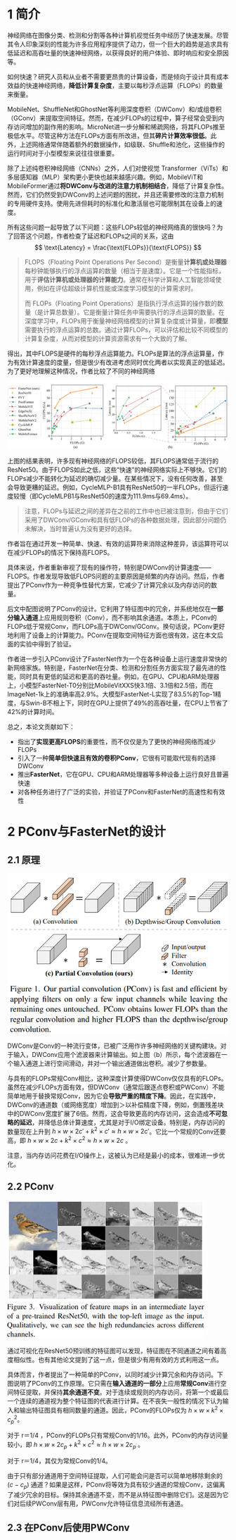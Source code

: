 # 1 简介

神经网络在图像分类、检测和分割等各种计算机视觉任务中经历了快速发展。尽管其令人印象深刻的性能为许多应用程序提供了动力，但一个巨大的趋势是追求具有低延迟和高吞吐量的快速神经网络，以获得良好的用户体验、即时响应和安全原因等。

如何快速？研究人员和从业者不需要更昂贵的计算设备，而是倾向于设计具有成本效益的快速神经网络，**降低计算复杂度**，主要以每秒浮点运算（FLOPs）的数量来衡量。

MobileNet、ShuffleNet和GhostNet等利用深度卷积（DWConv）和/或组卷积（GConv）来提取空间特征。然而，在减少FLOPs的过程中，算子经常会受到内存访问增加的副作用的影响。MicroNet进一步分解和稀疏网络，将其FLOPs推至极低水平。尽管这种方法在FLOPs方面有所改进，但其**碎片计算效率很低**。此外，上述网络通常伴随着额外的数据操作，如级联、Shuffle和池化，这些操作的运行时间对于小型模型来说往往很重要。

除了上述纯卷积神经网络（CNNs）之外，人们对使视觉 Transformer（ViTs）和多层感知器（MLP）架构更小更快也越来越感兴趣。例如，MobileViT和MobileFormer通过**将DWConv与改进的注意力机制相结合**，降低了计算复杂性。然而，它们仍然受到DWConv的上述问题的困扰，并且还需要修改的注意力机制的专用硬件支持。使用先进但耗时的标准化和激活层也可能限制其在设备上的速度。

所有这些问题一起导致了以下问题：这些FLOPs较低的神经网络真的很快吗？为了回答这个问题，作者检查了延迟和FLOPs之间的关系，这由
$$
\text{Latency} = \frac{\text{FLOPs}}{\text{FLOPS}}
$$

> FLOPS（Floating Point Operations Per Second）是衡量**计算机或处理器**每秒钟能够执行的浮点运算的数量（相当于是速度）。它是一个性能指标，用于**评估计算机或处理器的计算能力**。通常在科学计算和人工智能领域使用，例如在评估超级计算机性能或深度学习模型的计算需求时。
>
> 而 FLOPs（Floating Point Operations）是指执行浮点运算的操作数的数量（是计算总数量）。它是衡量计算任务中需要执行的浮点运算的数量。在深度学习中，FLOPs用于衡量神经网络模型的计算复杂度或计算量，即**模型**需要执行的浮点运算的总数。通过计算FLOPs，可以评估和比较不同模型的计算复杂度，从而对模型的计算资源需求有一个大致的了解。

得出，其中FLOPS是硬件的每秒浮点运算能力。FLOPs是算法的浮点运算量，作为有效计算速度的度量，但是很少有改进考虑同时优化两者以实现真正的低延迟。为了更好地理解这种情况，作者比较了不同的神经网络

<img src="./.assets/image-20230810204923182.png" alt="image-20230810204923182" style="zoom: 50%;" />

上图的结果表明，许多现有神经网络的FLOPS较低，其FLOPS通常低于流行的ResNet50。由于FLOPS如此之低，这些“快速”的神经网络实际上不够快。它们的FLOPs减少不能转化为延迟的确切减少量。在某些情况下，没有任何改善，甚至会导致更糟的延迟。例如，CycleMLP-B1具有ResNet50的一半FLOPs，但运行速度较慢（即CycleMLPB1与ResNet50的速度为111.9ms与69.4ms）。

> 注意，FLOPs与延迟之间的差异在之前的工作中也已被注意到，但由于它们采用了DWConv/GConv和具有低FLOPs的各种数据处理，因此部分问题仍未解决，当时普遍认为没有更好的选择。

作者旨在通过开发一种简单、快速、有效的运算符来消除这种差异，该运算符可以在减少FLOPs的情况下保持高FLOPS。

具体来说，作者重新审视了现有的操作符，特别是DWConv的计算速度——FLOPS。作者发现导致低FLOPS问题的主要原因是频繁的内存访问。然后，作者提出了PConv作为一种竞争性替代方案，它减少了计算冗余以及内存访问的数量。

后文中配图说明了PConv的设计。它利用了特征图中的冗余，并系统地仅在**一部分输入通道**上应用规则卷积（Conv），而不影响其余通道。本质上，PConv的FLOPs低于常规Conv，而FLOPs高于DWConv/GConv。换句话说，PConv更好地利用了设备上的计算能力。PConv在提取空间特征方面也很有效，这在本文后面的实验中得到了验证。

作者进一步引入PConv设计了FasterNet作为一个在各种设备上运行速度非常快的新网络家族。特别是，FasterNet在分类、检测和分割任务方面实现了最先进的性能，同时具有更低的延迟和更高的吞吐量。例如，在GPU、CPU和ARM处理器上，小模型FasterNet-T0分别比MobileVitXXS快3.1倍、3.1倍和2.5倍，而在ImageNet-1k上的准确率高2.9%。大模型FasterNet-L实现了83.5%的Top-1精度，与Swin-B不相上下，同时在GPU上提供了49%的高吞吐量，在CPU上节省了42%的计算时间。

总之，本论文贡献如下：

- 指出了**实现更高FLOPS**的重要性，而不仅仅是为了更快的神经网络而减少FLOPs
- 引入了一种**简单但快速且有效的卷积PConv**，它很有可能取代现有的选择DWConv
- 推出**FasterNet**，它在GPU、CPU和ARM处理器等多种设备上运行良好且普遍快速
- 对各种任务进行了广泛的实验，并验证了PConv和FasterNet的高速性和有效性

# 2 PConv与FasterNet的设计

## 2.1 原理

<img src="./.assets/image-20230810210330543.png" alt="image-20230810210330543" style="zoom: 67%;" />

DWConv是Conv的一种流行变体，已被广泛用作许多神经网络的关键构建块。对于输入，DWConv应用个滤波器来计算输出。如上图（b）所示，每个滤波器在一个输入通道上进行空间滑动，并对一个输出通道做出卷积。减少了参数量。

与具有的FLOPs常规Conv相比，这种深度计算使得DWConv仅仅具有的FLOPs。虽然在减少FLOPs方面有效，但DWConv（通常后跟逐点卷积或PWConv）不能简单地用于替换常规Conv，因为它会**导致严重的精度下降**。因此，在实践中，DWConv的通道数（或网络宽度）增加到＞以补偿精度下降，例如，倒置残差块中的DWConv宽度扩展了6倍。然而，这会导致更高的内存访问，这会造成**不可忽略的延迟**，并降低总体计算速度，尤其是对于I/O绑定设备。特别是，内存访问的数量现在上升到 $h \times w \times 2c' + k^2 \times c' \approx h \times w \times 2c'$。它比一个常规的Conv还要高，即 $h \times w \times 2c + k^2 \times c^2 \approx h \times w \times 2c$ 。

注意，当内存访问花费在I/O操作上，这被认为已经是最小的成本，很难进一步优化。

## 2.2 PConv

<img src="./.assets/image-20230810211125160.png" alt="image-20230810211125160" style="zoom:50%;" />

通过可视化在ResNet50预训练的特征图可以发现，特征图在不同通道之间有着高度相似性。也有其他论文提到了这一点，但是很少有用有效的方式利用这一点。

具体而言，作者提出了一种简单的PConv，以同时减少计算冗余和内存访问。下图说明了PConv的工作原理。它只需在**输入通道的一部分**上应用**常规Conv**进行空间特征提取，并保持**其余通道不变**。对于连续或规则的内存访问，将第一个或最后一个连续的通道视为整个特征图的代表进行计算。在不丧失一般性的情况下认为输入和输出特征图具有相同数量的通道。因此，PConv的FLOPs仅为 $h \times w \times k^2 \times c_p^2$。

对于 r＝1/4 ，PConv的FLOPs只有常规Conv的1/16。此外，PConv的内存访问量较小，即 $h \times w \times 2c_p + k^2 \times c^2 \approx h \times w \times 2c_p$ 。

对于 r＝1/4，其仅为常规Conv的1/4。

由于只有部分通道用于空间特征提取，人们可能会问是否可以简单地移除剩余的 $(c - c_p)$ 通道？如果是这样，PConv将等效为具有较少通道的常规Conv，这偏离了减少冗余的目标。保持其余通道不变，而不是从特征图中删除它们。这是因为它们对后续PWConv层有用，PWConv允许特征信息流经所有通道。

## 2.3 在PConv后使用PWConv













